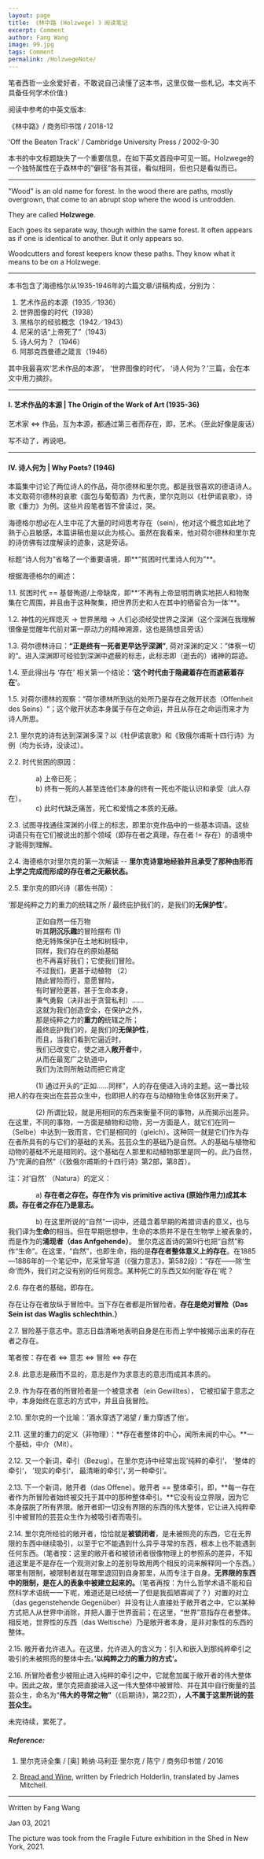 ```yaml
---
layout: page
title: 《林中路 (Holzwege) 》阅读笔记
excerpt: Comment
author: Fang Wang
image: 99.jpg
tags: Comment
permalink: /HolzwegeNote/     
---
```




笔者西哲一业余爱好者，不敢说自己读懂了这本书，这里仅做一些札记。本文尚不具备任何学术价值:) 

阅读中参考的中英文版本:    

《林中路》/ 商务印书馆 / 2018-12     

'Off the Beaten Track' / Cambridge University Press / 2002-9-30    



本书的中文标题缺失了一个重要信息，在如下英文首段中可见一斑。Holzwege的一个独特属性在于森林中的”僻径“各有其径，看似相同，但也只是看似而已。

****

"Wood" is an old name for forest. In the wood there are paths, mostly overgrown, that come to an abrupt stop where the wood is untrodden.

They are called **Holzwege**.

Each goes its separate way, though within the same forest. It often appears as if one is identical to another. But it only appears so.      

Woodcutters and forest keepers know these paths. They know what it means to be on a Holzwege.

****

本书包含了海德格尔从1935-1946年的六篇文章/讲稿构成，分别为：

1.  艺术作品的本源（1935／1936）
2. 世界图像的时代（1938）
3. 黑格尔的经验概念（1942／1943）
4. 尼采的话“上帝死了”（1943）
5. 诗人何为？（1946）
6. 阿那克西曼德之箴言（1946）

其中我最喜欢‘艺术作品的本源’， ‘世界图像的时代’， ‘诗人何为？’三篇，会在本文中用力摘抄。



****

#### I. 艺术作品的本源 | The Origin of the Work of Art (1935-36)

艺术家 <=> 作品，互为本源，都通过第三者而存在，即，艺术。（至此好像是废话）

写不动了，再说吧。



****

#### IV. 诗人何为 | Why Poets? (1946)

本篇集中讨论了两位诗人的作品，荷尔德林和里尔克。都是我很喜欢的德语诗人。本文取荷尔德林的哀歌《面包与葡萄酒》为代表，里尔克则以《杜伊诺哀歌》，诗歌《重力》为例。这些片段笔者皆不曾读过，哭。

海德格尔想必在人生中花了大量的时间思考存在（sein)，他对这个概念如此地了熟于心且敏感，本篇讲稿也是以此为核心。虽然在我看来，他对荷尔德林和里尔克的诗仿佛有过度解读的迹象，这是旁话。

标题“诗人何为”省略了一个重要语境，即**“贫困时代里诗人何为”**。

根据海德格尔的阐述：

1.1. 贫困时代 == 基督殉道/上帝缺席，即**‘不再有上帝显明而确实地把人和物聚集在它周围，并且由于这种聚集，把世界历史和人在其中的栖留合为一体’**。

1.2. 神性的光辉熄灭 -> 世界黑暗 -> 人们必须经受世界之深渊（这个深渊在我理解很像是觉醒年代前对第一原动力的精神溯源，这也是猜想且旁话）

1.3. 荷尔德林诗曰：**“正是终有一死者更早达乎深渊”**, 荷对深渊的定义：”体察一切的“。进入深渊即可经验到深渊中遮蔽的标志，此标志即（逝去的）诸神的踪迹。

1.4. 至此得出与 ‘存在’ 相关第一个结论：**‘这个时代由于隐藏着存在而遮蔽着存在’**。

1.5. 对荷尔德林的观察：”荷尔德林所到达的处所乃是存在之敞开状态（Offenheit des Seins）“；这个敞开状态本身属于存在之命运，并且从存在之命运而来才为诗人所思。



2.1. 里尔克的诗有达到深渊多深？以《杜伊诺哀歌》和《致俄尔甫斯十四行诗》为例（均为长诗，没读过）。

2.2. 时代贫困的原因：

&emsp;&emsp;&emsp;&emsp;a) 上帝已死；   
&emsp;&emsp;&emsp;&emsp;b) 终有一死的人甚至连他们本身的终有一死也不能认识和承受（此人存在）。   
&emsp;&emsp;&emsp;&emsp;c) 此时代缺乏痛苦，死亡和爱情之本质的无蔽。

2.3. 试图寻找通往深渊的小径上的标志，即里尔克作品中的一些基本词语。这些词语只有在它们被说出的那个领域（即存在者之真理，存在者 != 存在）的语境中才能得到理解。

2.4. 海德格尔对里尔克的第一次解读 -- **里尔克诗意地经验并且承受了那种由形而上学之完成而形成的存在者之无蔽状态。**

2.5. 里尔克的即兴诗（慕佐书简）：

‘那是纯粹之力的重力的统辖之所 / 最终庇护我们的，是我们的**无保护性**’。

&emsp;&emsp;&emsp;&emsp;正如自然一任万物    
&emsp;&emsp;&emsp;&emsp;听其**阴沉乐趣**的冒险摆布    (1)    
&emsp;&emsp;&emsp;&emsp;绝无特殊保护在土地和树枝中，    
&emsp;&emsp;&emsp;&emsp;同样，我们存在的原始基础    
&emsp;&emsp;&emsp;&emsp;也不再喜好我们；它使我们冒险。    
&emsp;&emsp;&emsp;&emsp;不过我们，更甚于动植物    （2）    
&emsp;&emsp;&emsp;&emsp;随此冒险而行，意愿冒险，    
&emsp;&emsp;&emsp;&emsp;有时冒险更甚，甚于生命本身，    
&emsp;&emsp;&emsp;&emsp;秉气勇毅（决非出于贪营私利）……    
&emsp;&emsp;&emsp;&emsp;这就为我们创造安全，在保护之外，    
&emsp;&emsp;&emsp;&emsp;那是纯粹之力的**重力的**统辖之所；    
&emsp;&emsp;&emsp;&emsp;最终庇护我们的，是我们的**无保护性**，   
&emsp;&emsp;&emsp;&emsp;而且，当我们看到它逼近时，    
&emsp;&emsp;&emsp;&emsp;我们已改变它，使之进入**敞开者**中，    
&emsp;&emsp;&emsp;&emsp;从而在最宽广之轨道中，    
&emsp;&emsp;&emsp;&emsp;我们为法则所触动而把它肯定




&emsp;&emsp;&emsp;&emsp;(1) 通过开头的“正如……同样”，人的存在便进入诗的主题。这一番比较把人的存在突出在芸芸众生中，也即把人的存在与动植物生命体区别开来了。 

&emsp;&emsp;&emsp;&emsp;(2) 所谓比较，就是用相同的东西来衡量不同的事物，从而揭示出差异。在这里，不同的事物，一方面是植物和动物，另一方面是人，就它们在同一（Selbe）中达到一致而言，它们是相同的（gleich）。这种同一就是它们作为存在者所具有的与它们的基础的关系。芸芸众生的基础乃是自然。人的基础与植物和动物的基础不光是相同的。这个基础在人那里和动植物那里是同一的。此乃自然，乃“完满的自然”（《致俄尔甫斯的十四行诗》第2部，第8首）。 



注：对‘自然’ （Natura）的定义：

&emsp;&emsp;&emsp;&emsp;a) **存在者之存在。存在作为 vis primitive activa (原始作用力)成其本质。存在者之存在乃是意志。**

&emsp;&emsp;&emsp;&emsp;b) 在这里所说的“自然”一词中，还蕴含着早期的希腊词语的意义，也与我们译为**生命**的相当。但在早期思想中，生命的本质并不是在生物学上被表象的，而是作为的**涌现者（das Anfgehende）**。 里尔克这首诗的第9行也把“自然”称作“生命”。在这里，“自然”，也即生命，指的是**存在者整体意义上的存在**。在1885—1886年的一个笔记中，尼采曾写道（《强力意志》，第582段）：“存在——除‘生命’而外，我们对之没有别的任何观念。某种死亡的东西又如何能‘存在’呢？

2.6. 存在者的基础，即存在。

存在让存在者放纵于冒险中。当下存在者都是所冒险者。**存在是绝对冒险（Das Sein ist das Waglis schlechthin.）**

2.7. 冒险基于意志中。意志日益清晰地表明自身是在形而上学中被揭示出来的存在者之存在。

笔者按：存在者 <=> 意志 <=> 冒险 <=> 存在 

2.8. 此意志是蔽而不显的，意志是作为求意志的意志而成其本质的。

2.9. 作为存在者的所冒险者是一个被意求者（ein Gewilltes）， 它被扣留于意志之中，本身始终在意志的方式中，并且自我冒险。

2.10. 里尔克的一个比喻：’酒水穿透了渴望 / 重力穿透了他‘。

2.11. 这里的重力的定义（非物理）：**存在者整体的中心，闻所未闻的中心。**一个基础，中介（Mit）。

2.12. 又一个新词，牵引（Bezug）。在里尔克诗中经常出现’纯粹的牵引‘， ’整体的牵引‘， ’现实的牵引‘， 最清晰的牵引‘，’另一种牵引‘。

2.13. 下一个新词，敞开者（das Offene）。敞开者 == 整体牵引，即，**每一存在者作为所冒险者始终被交托于其中的那种整体牵引。**它没有设立界限，因为它本身摆脱了所有界限。敞开者即一切没有界限的东西的伟大整体，它让进入纯粹牵引中被冒险的芸芸众生作为被吸引者而吸引。

2.14. 里尔克所经验的敞开者，恰恰就是**被锁闭者**，是未被照亮的东西，它在无界限的东西中继续吸引，以至于它不能遇到什么异乎寻常的东西，根本上也不能遇到任何东西。（笔者按：这里的敞开者和被锁闭者很像物理上的参照系的差异，不知道这里是不是存在一个观测对象上的差别导致用两个相反的词来解释同一个东西。）哪里有限制，被限制者就在哪里退回到自身那里，从而专注于自身。**无界限的东西中的限制，是在人的表象中被建立起来的。**（笔者再按：为什么哲学术语不能和自然科学术语统一一下呢，难道还是已经统一了但是我孤陋寡闻了？）对置的对立（das gegenstehende Gegenüber）并没有让人直接处于敞开者之中，它以某种方式把人从世界中消除，并把人置于世界面前；在这里，“世界”意指存在者整体。相反地，世界性的东西（das Weltische）乃是敞开者本身，是非对象性的东西的整体。 

2.15. 敞开者允许进入。在这里，允许进入的含义为：引入和嵌入到那纯粹牵引之吸引的未被照亮的整体中去。**’以纯粹之力的重力的方式‘。**

2.16. 所冒险者愈少被阻止进入纯粹的牵引之中，它就愈加属于敞开者的伟大整体中。因此之故，里尔克把直接进入这一伟大整体中被冒险、并在其中自行衡量的芸芸众生，命名为“**伟大的寻常之物”**（《后期诗》，第22页），**人不属于这里所说的芸芸众生。**

未完待续，累死了。



##### Reference:

1. 里尔克诗全集 / [奥] 赖纳·马利亚·里尔克 / 陈宁 / 商务印书馆 / 2016

2. [Bread and Wine](https://wang-axiom.com/BreadandWine), written by Friedrich Holderlin, translated by James Mitchell.

****

Written by Fang Wang

Jan 03, 2021

The picture was took from the Fragile Future exhibition in the Shed in New York, 2021. 
